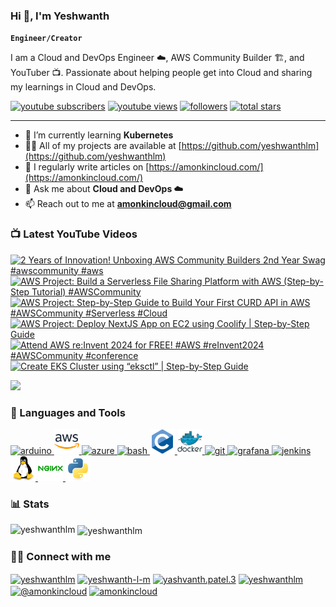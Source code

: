 ### Hi 👋, I'm Yeshwanth

**`Engineer/Creator`**

I am a Cloud and DevOps Engineer ☁️, AWS Community Builder 🏗️, and YouTuber 📺. Passionate about helping people get into Cloud and sharing my learnings in Cloud and DevOps.

   <p align="left">
      <a href="https://www.youtube.com/c/amonkincloud?sub_confirmation=1">
         <img alt="youtube subscribers" title="Subscribe to my YouTube channel" src="https://custom-icon-badges.demolab.com/youtube/channel/subscribers/UCwhERUcuzUCwr8x8mQ8zrcw?color=%23E05D44&label=SUBSCRIBE&logo=video&logoColor=white&style=for-the-badge&labelColor=CE4630"/></a> 
      <a href="https://www.youtube.com/c/amonkincloud">
         <img alt="youtube views" title="YouTube views" src="https://custom-icon-badges.demolab.com/youtube/channel/views/UCwhERUcuzUCwr8x8mQ8zrcw?color=%23E1AD0E&logo=eye&logoColor=white&style=for-the-badge&labelColor=C79600"/></a> 
      <a href="https://github.com/yeshwanthlm?tab=followers">
         <img alt="followers" title="Follow me on Github" src="https://custom-icon-badges.demolab.com/github/followers/yeshwanthlm?color=236ad3&labelColor=1155ba&style=for-the-badge&logo=person-add&label=Follow&logoColor=white"/></a>
      <a href="https://github.com/yeshwanthlm?tab=repositories&sort=stargazers">
         <img alt="total stars" title="Total stars on GitHub" src="https://custom-icon-badges.demolab.com/github/stars/yeshwanthlm?color=55960c&style=for-the-badge&labelColor=488207&logo=star"/></a>
   </p>

---

- 🌱 I’m currently learning **Kubernetes**
- 👨‍💻 All of my projects are available at [https://github.com/yeshwanthlm](https://github.com/yeshwanthlm)
- 📝 I regularly write articles on [https://amonkincloud.com/](https://amonkincloud.com/)
- 💬 Ask me about **Cloud and DevOps ☁️**
- 📫 Reach out to me at **amonkincloud@gmail.com**


### 📺 Latest YouTube Videos

<!-- BEGIN YOUTUBE-CARDS -->
[![2 Years of Innovation! Unboxing AWS Community Builders 2nd Year Swag #awscommunity #aws](https://ytcards.demolab.com/?id=DtKOVUxb8nw&title=2+Years+of+Innovation%21+Unboxing+AWS+Community+Builders+2nd+Year+Swag+%23awscommunity+%23aws&lang=en&timestamp=1722249710&background_color=%230d1117&title_color=%23ffffff&stats_color=%23dedede&max_title_lines=1&width=250&border_radius=5 "2 Years of Innovation! Unboxing AWS Community Builders 2nd Year Swag #awscommunity #aws")](https://www.youtube.com/watch?v=DtKOVUxb8nw)
[![AWS Project: Build a Serverless File Sharing Platform with AWS (Step-by-Step Tutorial) #AWSCommunity](https://ytcards.demolab.com/?id=TkEubrv8gA0&title=AWS+Project%3A+Build+a+Serverless+File+Sharing+Platform+with+AWS+%28Step-by-Step+Tutorial%29+%23AWSCommunity&lang=en&timestamp=1721737806&background_color=%230d1117&title_color=%23ffffff&stats_color=%23dedede&max_title_lines=1&width=250&border_radius=5 "AWS Project: Build a Serverless File Sharing Platform with AWS (Step-by-Step Tutorial) #AWSCommunity")](https://www.youtube.com/watch?v=TkEubrv8gA0)
[![AWS Project: Step-by-Step Guide to Build Your First CURD API in AWS #AWSCommunity #Serverless #Cloud](https://ytcards.demolab.com/?id=mVMfsOYlCuA&title=AWS+Project%3A+Step-by-Step+Guide+to+Build+Your+First+CURD+API+in+AWS+%23AWSCommunity+%23Serverless+%23Cloud&lang=en&timestamp=1721133007&background_color=%230d1117&title_color=%23ffffff&stats_color=%23dedede&max_title_lines=1&width=250&border_radius=5 "AWS Project: Step-by-Step Guide to Build Your First CURD API in AWS #AWSCommunity #Serverless #Cloud")](https://www.youtube.com/watch?v=mVMfsOYlCuA)
[![AWS Project: Deploy NextJS App on EC2 using Coolify | Step-by-Step Guide](https://ytcards.demolab.com/?id=fdNSIXvy4gs&title=AWS+Project%3A+Deploy+NextJS+App+on+EC2+using+Coolify+%7C+Step-by-Step+Guide&lang=en&timestamp=1720971869&background_color=%230d1117&title_color=%23ffffff&stats_color=%23dedede&max_title_lines=1&width=250&border_radius=5 "AWS Project: Deploy NextJS App on EC2 using Coolify | Step-by-Step Guide")](https://www.youtube.com/watch?v=fdNSIXvy4gs)
[![Attend AWS re:Invent 2024 for FREE! #AWS #reInvent2024 #AWSCommunity #conference](https://ytcards.demolab.com/?id=OBs4wV0iY38&title=Attend+AWS+re%3AInvent+2024+for+FREE%21+%23AWS+%23reInvent2024+%23AWSCommunity+%23conference&lang=en&timestamp=1720787416&background_color=%230d1117&title_color=%23ffffff&stats_color=%23dedede&max_title_lines=1&width=250&border_radius=5 "Attend AWS re:Invent 2024 for FREE! #AWS #reInvent2024 #AWSCommunity #conference")](https://www.youtube.com/watch?v=OBs4wV0iY38)
[![Create EKS Cluster using “eksctl” | Step-by-Step Guide](https://ytcards.demolab.com/?id=3kaI4Thx2pU&title=Create+EKS+Cluster+using+%E2%80%9Ceksctl%E2%80%9D+%7C+Step-by-Step+Guide&lang=en&timestamp=1720528207&background_color=%230d1117&title_color=%23ffffff&stats_color=%23dedede&max_title_lines=1&width=250&border_radius=5 "Create EKS Cluster using “eksctl” | Step-by-Step Guide")](https://www.youtube.com/watch?v=3kaI4Thx2pU)
<!-- END YOUTUBE-CARDS -->

[<img src="https://custom-icon-badges.demolab.com/badge/-Subscribe%20For%20More-red?style=for-the-badge&logo=video&logoColor=white"/>](https://www.youtube.com/c/amonkincloud?sub_confirmation=1)

### 🧰 Languages and Tools

<p align="left"> <a href="https://www.arduino.cc/" target="_blank" rel="noreferrer"> <img src="https://cdn.worldvectorlogo.com/logos/arduino-1.svg" alt="arduino" width="40" height="40"/> </a> <a href="https://aws.amazon.com" target="_blank" rel="noreferrer"> <img src="https://raw.githubusercontent.com/devicons/devicon/master/icons/amazonwebservices/amazonwebservices-original-wordmark.svg" alt="aws" width="40" height="40"/> </a> <a href="https://azure.microsoft.com/en-in/" target="_blank" rel="noreferrer"> <img src="https://www.vectorlogo.zone/logos/microsoft_azure/microsoft_azure-icon.svg" alt="azure" width="40" height="40"/> </a> <a href="https://www.gnu.org/software/bash/" target="_blank" rel="noreferrer"> <img src="https://www.vectorlogo.zone/logos/gnu_bash/gnu_bash-icon.svg" alt="bash" width="40" height="40"/> </a> <a href="https://www.cprogramming.com/" target="_blank" rel="noreferrer"> <img src="https://raw.githubusercontent.com/devicons/devicon/master/icons/c/c-original.svg" alt="c" width="40" height="40"/> </a> <a href="https://www.docker.com/" target="_blank" rel="noreferrer"> <img src="https://raw.githubusercontent.com/devicons/devicon/master/icons/docker/docker-original-wordmark.svg" alt="docker" width="40" height="40"/> </a> <a href="https://git-scm.com/" target="_blank" rel="noreferrer"> <img src="https://www.vectorlogo.zone/logos/git-scm/git-scm-icon.svg" alt="git" width="40" height="40"/> </a> <a href="https://grafana.com" target="_blank" rel="noreferrer"> <img src="https://www.vectorlogo.zone/logos/grafana/grafana-icon.svg" alt="grafana" width="40" height="40"/> </a> <a href="https://www.jenkins.io" target="_blank" rel="noreferrer"> <img src="https://www.vectorlogo.zone/logos/jenkins/jenkins-icon.svg" alt="jenkins" width="40" height="40"/> </a> <a href="https://www.linux.org/" target="_blank" rel="noreferrer"> <img src="https://raw.githubusercontent.com/devicons/devicon/master/icons/linux/linux-original.svg" alt="linux" width="40" height="40"/> </a> <a href="https://www.nginx.com" target="_blank" rel="noreferrer"> <img src="https://raw.githubusercontent.com/devicons/devicon/master/icons/nginx/nginx-original.svg" alt="nginx" width="40" height="40"/> </a> <a href="https://www.python.org" target="_blank" rel="noreferrer"> <img src="https://raw.githubusercontent.com/devicons/devicon/master/icons/python/python-original.svg" alt="python" width="40" height="40"/> </a> </p>

### 📊 Stats
<p><img align="left" src="https://github-readme-stats.vercel.app/api/top-langs?username=yeshwanthlm&show_icons=true&locale=en&layout=compact" alt="yeshwanthlm" /></p>

<p>&nbsp;<img align="center" src="https://github-readme-stats.vercel.app/api?username=yeshwanthlm&show_icons=true&locale=en" alt="yeshwanthlm" /></p>

### 🏄‍♂️ Connect with me
   <p align="left">
   <a href="https://dev.to/yeshwanthlm" target="blank"><img align="center" src="https://raw.githubusercontent.com/rahuldkjain/github-profile-readme-generator/master/src/images/icons/Social/devto.svg" alt="yeshwanthlm" height="30" width="40" /></a>
   <a href="https://linkedin.com/in/yeshwanth-l-m" target="blank"><img align="center" src="https://raw.githubusercontent.com/rahuldkjain/github-profile-readme-generator/master/src/images/icons/Social/linked-in-alt.svg" alt="yeshwanth-l-m" height="30" width="40" /></a>
   <a href="https://fb.com/yashvanth.patel.3" target="blank"><img align="center" src="https://raw.githubusercontent.com/rahuldkjain/github-profile-readme-generator/master/src/images/icons/Social/facebook.svg" alt="yashvanth.patel.3" height="30" width="40" /></a>
   <a href="https://instagram.com/yeshwanthlm" target="blank"><img align="center" src="https://raw.githubusercontent.com/rahuldkjain/github-profile-readme-generator/master/src/images/icons/Social/instagram.svg" alt="yeshwanthlm" height="30" width="40" /></a>
   <a href="https://hashnode.com/@amonkincloud" target="blank"><img align="center" src="https://raw.githubusercontent.com/rahuldkjain/github-profile-readme-generator/master/src/images/icons/Social/hashnode.svg" alt="@amonkincloud" height="30" width="40" /></a>
   <a href="https://www.youtube.com/c/amonkincloud" target="blank"><img align="center" src="https://raw.githubusercontent.com/rahuldkjain/github-profile-readme-generator/master/src/images/icons/Social/youtube.svg" alt="amonkincloud" height="30" width="40" /></a>
   </p>
